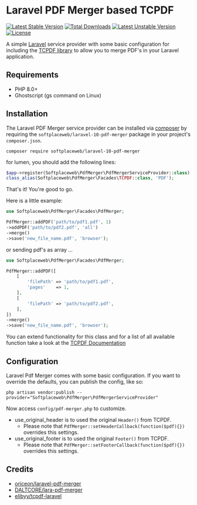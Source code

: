 # Laravel PDF Merger based TCPDF
[![Latest Stable Version](https://poser.pugx.org/softplaceweb/laravel-10-pdf-merger/v/stable)](https://packagist.org/packages/softplaceweb/laravel-10-pdf-merger) [![Total Downloads](https://poser.pugx.org/softplaceweb/laravel-10-pdf-merger/downloads)](https://packagist.org/packages/softplaceweb/laravel-10-pdf-merger) [![Latest Unstable Version](https://poser.pugx.org/softplaceweb/laravel-10-pdf-merger/v/unstable)](https://packagist.org/packages/softplaceweb/laravel-10-pdf-merger) [![License](https://poser.pugx.org/softplaceweb/laravel-10-pdf-merger/license)](https://packagist.org/packages/softplaceweb/laravel-10-pdf-merger)

A simple [Laravel](http://www.laravel.com) service provider with some basic configuration for including the [TCPDF library](http://www.tcpdf.org/) to allow you to merge PDF's in your Laravel application.

## Requirements

- PHP 8.0+
- Ghostscript (gs command on Linux)

## Installation

The Laravel PDF Merger service provider can be installed via [composer](http://getcomposer.org) by requiring the `softplaceweb/laravel-10-pdf-merger` package in your project's `composer.json`.

```
composer require softplaceweb/laravel-10-pdf-merger
```

for lumen, you should add the following lines:

```php
$app->register(Softplaceweb\PdfMerger\PdfMergerServiceProvider::class);
class_alias(Softplaceweb\PdfMerger\Facades\TCPDF::class, 'PDF');
```

That's it! You're good to go.

Here is a little example:

```php
use Softplaceweb\PdfMerger\Facades\PdfMerger;

PdfMerger::addPDF('path/to/pdf1.pdf', 1)
->addPDF('path/to/pdf2.pdf', 'all')
->merge()
->save('new_file_name.pdf', 'browser');
```

or sending pdf's as array ...

```php
use Softplaceweb\PdfMerger\Facades\PdfMerger;

PdfMerger::addPDF([
    [
        'filePath' => 'path/to/pdf1.pdf',
        'pages'    => 1,
    ],
    [
        'filePath' => 'path/to/pdf2.pdf',
    ],
])
->merge()
->save('new_file_name.pdf', 'browser');
```

You can extend functionality for this class and for a list of all available function take a look at the [TCPDF Documentation](https://tcpdf.org/docs/srcdoc/TCPDF/)

## Configuration

Laravel Pdf Merger comes with some basic configuration.
If you want to override the defaults, you can publish the config, like so:

    php artisan vendor:publish --provider="Softplaceweb\PdfMerger\PdfMergerServiceProvider"

Now access `config/pdf-merger.php` to customize.

 * use_original_header is to used the original `Header()` from TCPDF.
    * Please note that `PdfMerger::setHeaderCallback(function($pdf){})` overrides this settings.
 * use_original_footer is to used the original `Footer()` from TCPDF.
    * Please note that `PdfMerger::setFooterCallback(function($pdf){})` overrides this settings.

## Credits

 * [oriceon/laravel-pdf-merger](https://github.com/oriceon/laravel-pdf-merger)
 * [DALTCORE/lara-pdf-merger](https://github.com/DALTCORE/lara-pdf-merger)
 * [elibyy/tcpdf-laravel](https://github.com/elibyy/tcpdf-laravel)
